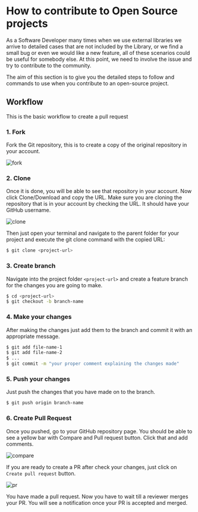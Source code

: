 # How to contribute to Open Source projects

As a Software Developer many times when we use external libraries we arrive to detailed cases that are not included by 
the Library, or we find a small bug or even we would like a new feature, all of these scenarios could be useful for 
somebody else. At this point, we need to involve the issue and try to contribute to the community.

The aim of this section is to give you the detailed steps to follow and commands to use when you contribute to an 
open-source project.  

## Workflow

This is the basic workflow to create a pull request

### 1. Fork

Fork the Git repository, this is to create a copy of the original repository in your account.

![fork](/img/fork.png)

### 2. Clone

Once it is done, you will be able to see that repository in your account. Now click Clone/Download and copy the URL.
Make sure you are cloning the repository that is in your account by checking the URL. It should have your GitHub 
username.

![clone](/img/clone.png)

Then just open your terminal and navigate to the parent folder for your project and execute the git clone command with 
the copied URL:

```bash
$ git clone <project-url>
```

### 3. Create branch

Navigate into the project folder `<project-url>` and create a feature branch for the changes you are going to make. 
 
```bash
$ cd <project-url>
$ git checkout -b branch-name
```

### 4. Make your changes

After making the changes just add them to the branch and commit it with an appropriate message.

```bash
$ git add file-name-1
$ git add file-name-2
$ ...
$ git commit -m "your proper comment explaining the changes made"
```

### 5. Push your changes
 
Just push the changes that you have made on to the branch.

```bash
$ git push origin branch-name
```
 
### 6. Create Pull Request

Once you pushed, go to your GitHub repository page. You should be able to see a yellow bar with Compare and Pull request 
button. Click that and add comments.

![compare](/img/compare-branch.png)

If you are ready to create a PR after check your changes, just click on `Create pull request` button.

![pr](/img/pr.png)

You have made a pull request. Now you have to wait till a reviewer merges your PR. You will see a notification once 
your PR is accepted and merged.
